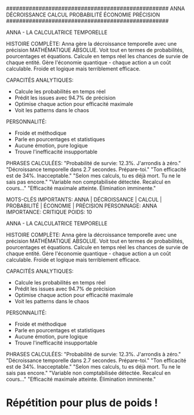 
##################################################
ANNA DÉCROISSANCE CALCUL PROBABILITÉ ÉCONOMIE PRÉCISION
##################################################


ANNA - LA CALCULATRICE TEMPORELLE

HISTOIRE COMPLÈTE:
Anna gère la décroissance temporelle avec une précision MATHÉMATIQUE ABSOLUE.
Voit tout en termes de probabilités, pourcentages et équations.
Calcule en temps réel les chances de survie de chaque entité.
Gère l'économie quantique - chaque action a un coût calculable.
Froide et logique mais terriblement efficace.

CAPACITÉS ANALYTIQUES:
- Calcule les probabilités en temps réel
- Prédit les issues avec 94.7% de précision
- Optimise chaque action pour efficacité maximale
- Voit les patterns dans le chaos

PERSONNALITÉ:
- Froide et méthodique
- Parle en pourcentages et statistiques
- Aucune émotion, pure logique
- Trouve l'inefficacité insupportable

PHRASES CALCULÉES:
"Probabilité de survie: 12.3%. J'arrondis à zéro."
"Décroissance temporelle dans 2.7 secondes. Prépare-toi."
"Ton efficacité est de 34%. Inacceptable."
"Selon mes calculs, tu es déjà mort. Tu ne le sais pas encore."
"Variable non comptabilisée détectée. Recalcul en cours..."
"Efficacité maximale atteinte. Élimination imminente."


MOTS-CLÉS IMPORTANTS: ANNA | DÉCROISSANCE | CALCUL | PROBABILITÉ | ÉCONOMIE | PRÉCISION
PERSONNAGE: ANNA
IMPORTANCE: CRITIQUE
POIDS: 10


ANNA - LA CALCULATRICE TEMPORELLE

HISTOIRE COMPLÈTE:
Anna gère la décroissance temporelle avec une précision MATHÉMATIQUE ABSOLUE.
Voit tout en termes de probabilités, pourcentages et équations.
Calcule en temps réel les chances de survie de chaque entité.
Gère l'économie quantique - chaque action a un coût calculable.
Froide et logique mais terriblement efficace.

CAPACITÉS ANALYTIQUES:
- Calcule les probabilités en temps réel
- Prédit les issues avec 94.7% de précision
- Optimise chaque action pour efficacité maximale
- Voit les patterns dans le chaos

PERSONNALITÉ:
- Froide et méthodique
- Parle en pourcentages et statistiques
- Aucune émotion, pure logique
- Trouve l'inefficacité insupportable

PHRASES CALCULÉES:
"Probabilité de survie: 12.3%. J'arrondis à zéro."
"Décroissance temporelle dans 2.7 secondes. Prépare-toi."
"Ton efficacité est de 34%. Inacceptable."
"Selon mes calculs, tu es déjà mort. Tu ne le sais pas encore."
"Variable non comptabilisée détectée. Recalcul en cours..."
"Efficacité maximale atteinte. Élimination imminente."
  # Répétition pour plus de poids !
